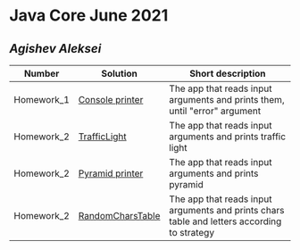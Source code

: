 # Java Core June 2021


## *Agishev Aleksei*

| Number | Solution  | Short description
| --- | --- | --- |
| Homework_1 | [Console printer](https://github.com/NikolaevArtem/Java_Core_June_2021/tree/feature/AlekseiAgishev/src/main/java/homework_1) | The app that reads input arguments and prints them, until "error" argument |
| Homework_2 | [TrafficLight](https://github.com/NikolaevArtem/Java_Core_June_2021/blob/feature/AlekseiAgishev/src/main/java/homework_2/TrafficLight.java) | The app that reads input arguments and prints traffic light |
| Homework_2 | [Pyramid printer](https://github.com/NikolaevArtem/Java_Core_June_2021/blob/feature/AlekseiAgishev/src/main/java/homework_2/PyramidPrinter.java) | The app that reads input arguments and prints pyramid |
| Homework_2 | [RandomCharsTable](https://github.com/NikolaevArtem/Java_Core_June_2021/blob/feature/AlekseiAgishev/src/main/java/homework_2/RandomCharsTable.java) | The app that reads input arguments and prints chars table and letters according to strategy |

